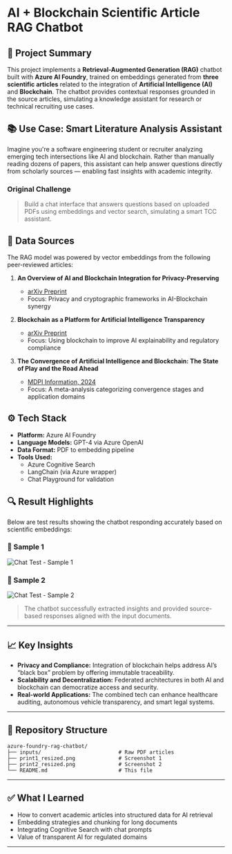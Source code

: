 # AI + Blockchain Scientific Article RAG Chatbot

## 📌 Project Summary

This project implements a **Retrieval-Augmented Generation (RAG)** chatbot built with **Azure AI Foundry**, trained on embeddings generated from **three scientific articles** related to the integration of **Artificial Intelligence (AI)** and **Blockchain**. The chatbot provides contextual responses grounded in the source articles, simulating a knowledge assistant for research or technical recruiting use cases.

## 📚 Use Case: Smart Literature Analysis Assistant

Imagine you're a software engineering student or recruiter analyzing emerging tech intersections like AI and blockchain. Rather than manually reading dozens of papers, this assistant can help answer questions directly from scholarly sources — enabling fast insights with academic integrity.

### Original Challenge

> Build a chat interface that answers questions based on uploaded PDFs using embeddings and vector search, simulating a smart TCC assistant.

## 🧠 Data Sources

The RAG model was powered by vector embeddings from the following peer-reviewed articles:

1. **An Overview of AI and Blockchain Integration for Privacy-Preserving**  
   - [arXiv Preprint](https://arxiv.org/abs/2305.03928)  
   - Focus: Privacy and cryptographic frameworks in AI-Blockchain synergy

2. **Blockchain as a Platform for Artificial Intelligence Transparency**  
   - [arXiv Preprint](https://arxiv.org/abs/2503.08699)  
   - Focus: Using blockchain to improve AI explainability and regulatory compliance

3. **The Convergence of Artificial Intelligence and Blockchain: The State of Play and the Road Ahead**  
   - [MDPI Information, 2024](https://www.mdpi.com/2078-2489/15/5/268)  
   - Focus: A meta-analysis categorizing convergence stages and application domains

## ⚙️ Tech Stack

- **Platform:** Azure AI Foundry
- **Language Models:** GPT-4 via Azure OpenAI
- **Data Format:** PDF to embedding pipeline
- **Tools Used:**
  - Azure Cognitive Search
  - LangChain (via Azure wrapper)
  - Chat Playground for validation

## 🔍 Result Highlights

Below are test results showing the chatbot responding accurately based on scientific embeddings:

### 🔹 Sample 1
![Chat Test - Sample 1](/img/print1.png)

### 🔹 Sample 2
![Chat Test - Sample 2](/img/print2.png)

> The chatbot successfully extracted insights and provided source-based responses aligned with the input documents.

---

## 📈 Key Insights

- **Privacy and Compliance:** Integration of blockchain helps address AI’s “black box” problem by offering immutable traceability.
- **Scalability and Decentralization:** Federated architectures in both AI and blockchain can democratize access and security.
- **Real-world Applications:** The combined tech can enhance healthcare auditing, autonomous vehicle transparency, and smart legal systems.

---

## 📁 Repository Structure

```
azure-foundry-rag-chatbot/
├── inputs/                         # Raw PDF articles
├── print1_resized.png              # Screenshot 1
├── print2_resized.png              # Screenshot 2
└── README.md                       # This file
```

---

## ✅ What I Learned

- How to convert academic articles into structured data for AI retrieval
- Embedding strategies and chunking for long documents
- Integrating Cognitive Search with chat prompts
- Value of transparent AI for regulated domains

---

